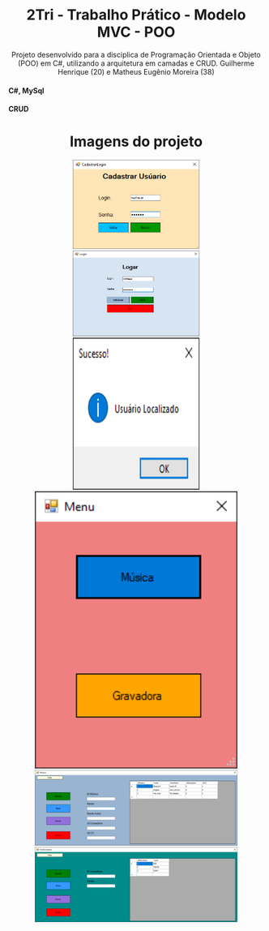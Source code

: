 <h1 align="center">2Tri - Trabalho Prático - Modelo MVC - POO</h1> 
<p align="center">Projeto desenvolvido para a disciplica de Programação Orientada e Objeto (POO) em C#, utilizando a arquitetura em camadas e CRUD. Guilherme Henrique (20) e Matheus Eugênio Moreira (38)</p>
<h4 align="left">C#, MySql</h4> 
<h4 align="left">CRUD</h4> 

<h1 align="center">Imagens do projeto</h1> 
 
<div align="center">
<img  src="img/cadastrar.png" width="250px"</img> 
 </div>
<div align="center">
<img  src="img/login.png" width="250px"</img> 
 </div> 
  <div align="center">
<img src="img/usuario-localizado.png" height="300px" width="250px"</img> 
 </div>
 <div align="center">
<img src="img/menu.png" width="400px" </img> 
 </div>
 <div align="center">
<img src="img/musica.png" width="400px" </img> 
 </div>
 <div align="center">
<img src="img/gravadora.png" width="400px" </img> 
 </div>
